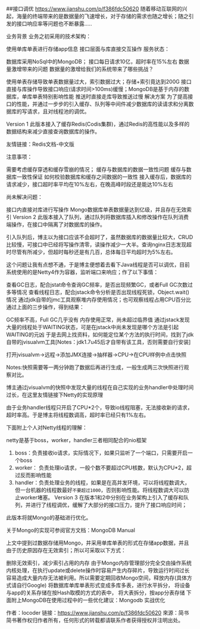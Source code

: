 ##接口调优
    https://www.jianshu.com/p/f386fdc50620
随着移动互联网的兴起，海量的终端带来的是数据量的飞速增长，对于存储的需求也随之增长；随之引发的接口响应率等问题也不断暴露.....

业务背景
业务之初采用的技术架构：

使用单库单表进行存储app信息
接口层面与库直接交互操作
服务状态：

数据库采用NoSql中的MongoDB；
接口每日请求10亿，超时率在15%左右
数据量激增带来的问题
数据量的激增给我们的系统带来了哪些挑战？

使用单表存储导致单表数据量过大，索引数据过大；存储+索引竟达到200G
接口直接与库操作导致接口响应(请求时间>100ms)缓慢；MongoDB是基于内存的数据库，单库单表特别影响性能
推送时直接走库导致推送过慢
解决方案
为了提高接口的性能，并通过一步步的引入缓存、队列等中间件减少数据库的读请求和分离数据库的写请求，且对线程池的调优。

Version 1
此版本接入了缓存Redis(Codis集群)，通过Redis的高性能以及多样的数据结构来减少直接查询数据库的操作。

友情链接：Redis文档-中文版

注意事项：

需要考虑缓存穿透和缓存雪崩的情况；
缓存与数据库的数据一致性问题
缓存与数据库一致性保证
如何校验数据库和缓存之间数据的一致性
接入缓存后，数据库的请求减少，接口超时率平均在10%左右，在晚高峰时段还是能达10%左右

尚未解决问题：

接口内直接对库进行写操作
Mongo数据库单表数据量达到亿级，并且存在无效索引
Version 2
此版本接入了队列，通过队列将数据库插入和修改操作在队列消费端操作，在接口中隔离了对数据库的操作。

引入队列后，博主以为接口应该不会超时了，虽然数据库的数据量比较大，CRUD比较慢，可接口中已经将写操作清零，读操作减少一大半。查询nginx日志发现超时尽管有所减少，但超时每秒还是有几百，总体每日平均超时为5%左右。

这个问题让我有点想不通，于是博主便想着去看下Java线程是否可以调优，目前系统使用的是Netty4作为容器，监听端口来响应；作了以下事情：

查看GC日志，配合jstat命令查询GC频率，是否出现频繁GC，或者Full GC次数过多等情况
查看线程日志，配合jstack命令分析是否出现线程死锁，Object.wait()情况
通过jdk自带的jmc工具观察堆内存使用情况；也可观察线程占用CPU百分比
通过上面的三步操作，得到结果：

GC频率不高，Full GC几乎没有
内存使用正常，尚未超过临界值
通过jstack发现大量的线程处于WAITING状态，可是在jstack中尚未发现是哪个方法是引起WAITING的元凶
于是去网上找资料，如何能定位某个方法的执行时间，找到了jdk自带的jvisualvm工具[Notes：jdk1.7u45后才自带有该工具，否则需要自行安装]

打开jvisualvm->远程->添加JMX连接->抽样器->CPU->在CPU样例中点击快照

Notes:快照需要等一两分钟跑了数据后再进行生成，一般生成两三次快照进行观察对比。

博主通过jvisualvm的快照中发现大量的线程在自己实现的业务handler中处理时间过长，在这里友情链接下Netty的实现原理

由于业务handler线程只开启了CPU*2个，导致io线程阻塞，无法接收新的请求，超时率高。于是博主将线程数调高，超时率已经只有1%左右。

下面附上个人对Netty线程的理解：

netty是基于boss，worker，handler三者相同配合的nio框架

1. boss：负责接收io请求，实际情况下，如果只监听了一个端口，只需要开启一个boss
2. worker： 负责处理io请求，一般个数不要超过CPU核数，默认为CPU\*2，超过反而影响性能
3. handler：负责处理业务的线程，如果是在高并发环境，可以将线程数调大，但一台机器的线程数最好`不要超过1000`，否则影响性能。将线程数调大可以防止worker堵塞。
Version 3
在版本1和2中分别在业务架构上引入了缓存和队列，并进行了线程调优，缓解了大部分的接口压力，提升了接口响应时间；

此版本将就Mongo的基础进行优化。

关于Mongo的实现可参阅官方文档：MongoDB Manual

上文中提到过数据存储用Mongo，并采用单库单表的形式在存储app数据，并且由于历史原因存在无效索引；所以可采取以下方式：

删除无效索引，减少索引占用的内存
由于Mongo内存管理部分完全交由操作系统内核处理，在执行update或delete操作时容易产生内存碎片，导致运行时间过长容易造成大量内存无法被利用。所以需要定期回收Mongo空间，释放内存(具体方式请自行Google)
将数据库单库单表形式变成多库多表，进行水平拆分，
将设备与app的关系存储在按Hash取模的方式的表中，
将大表拆分，按app分表存储
下面附上MongoDB在使用过程中的一些优化建议：Mongodb 实战优化

作者：locoder
链接：https://www.jianshu.com/p/f386fdc50620
來源：简书
简书著作权归作者所有，任何形式的转载都请联系作者获得授权并注明出处。